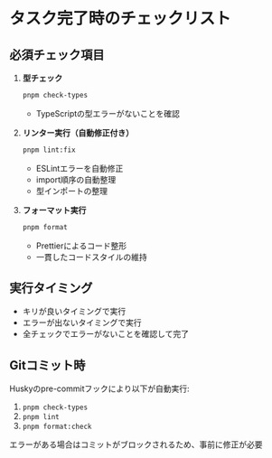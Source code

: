 # タスク完了時のチェックリスト

## 必須チェック項目

1. **型チェック**

   ```bash
   pnpm check-types
   ```

   - TypeScriptの型エラーがないことを確認

2. **リンター実行（自動修正付き）**

   ```bash
   pnpm lint:fix
   ```

   - ESLintエラーを自動修正
   - import順序の自動整理
   - 型インポートの整理

3. **フォーマット実行**

   ```bash
   pnpm format
   ```

   - Prettierによるコード整形
   - 一貫したコードスタイルの維持

## 実行タイミング

- キリが良いタイミングで実行
- エラーが出ないタイミングで実行
- 全チェックでエラーがないことを確認して完了

## Gitコミット時

Huskyのpre-commitフックにより以下が自動実行:

1. `pnpm check-types`
2. `pnpm lint`
3. `pnpm format:check`

エラーがある場合はコミットがブロックされるため、事前に修正が必要
